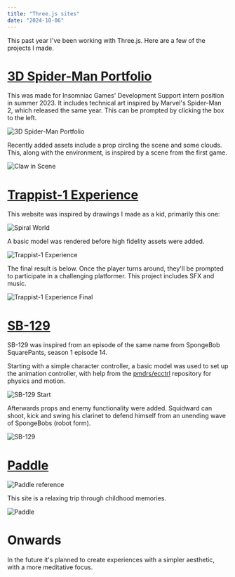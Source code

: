 ```yaml
---
title: "Three.js sites"
date: "2024-10-06"
---
```


This past year I've been working with Three.js. Here are a few of the projects I made.

# [3D Spider-Man Portfolio](https://r3f-project.vercel.app/)

This was made for Insomniac Games' Development Support intern position in summer 2023. It includes technical art inspired by Marvel's Spider-Man 2, which released the same year. This can be prompted by clicking the box to the left.

![3D Spider-Man Portfolio](/images/r3f-project.gif)

Recently added assets include a prop circling the scene and some clouds. This, along with the environment, is inspired by a scene from the first game.

![Claw in Scene](/images/r3f-project-2.gif)

# [Trappist-1 Experience](https://fp-experience.vercel.app/)

This website was inspired by drawings I made as a kid, primarily this one:

![Spiral World](/images/three-js-sites/spiral_world.png)

A basic model was rendered before high fidelity assets were added.

![Trappist-1 Experience](/images/three-js-sites/trappist-1-prerender.png)

The final result is below. Once the player turns around, they'll be prompted to participate in a challenging platformer. This project includes SFX and music.

![Trappist-1 Experience Final](/images/trappist-1.gif)

# [SB-129](https://sb-129.com/)

SB-129 was inspired from an episode of the same name from SpongeBob SquarePants, season 1 episode 14.

Starting with a simple character controller, a basic model was used to set up the animation controller, with help from the [pmdrs/ecctrl](https://github.com/pmndrs/ecctrl) repository for physics and motion.

![SB-129 Start](/images/three-js-sites/sb-129-start.png)

Afterwards props and enemy functionality were added. Squidward can shoot, kick and swing his clarinet to defend himself from an unending wave of SpongeBobs (robot form).

![SB-129](/images/three-js-sites/sb-129.png)

# [Paddle](https://paddle-olive.vercel.app/)

![Paddle reference](/images/paddle/paddle-ref.jpeg)

This site is a relaxing trip through childhood memories.

![Paddle](/images/paddle/paddle-4.png)

# Onwards

In the future it's planned to create experiences with a simpler aesthetic, with a more meditative focus.

